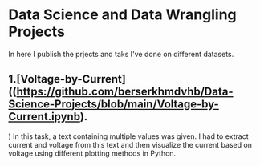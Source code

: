 # Data Science and Data Wrangling Projects
In here I publish the prjects and taks I've done on different datasets.

## 1.[Voltage-by-Current]((https://github.com/berserkhmdvhb/Data-Science-Projects/blob/main/Voltage-by-Current.ipynb).
)
In this task, a text containing multiple values was given. I had to extract current and voltage from this text and then visualize the current based on voltage using different plotting methods in Python.
